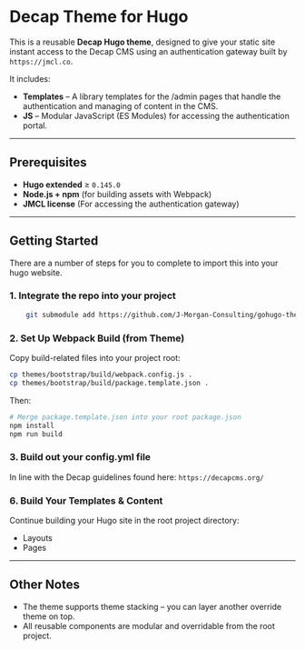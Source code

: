 # Decap Theme for Hugo

This is a reusable **Decap Hugo theme**, designed to give your static site instant access to the Decap CMS using an authentication gateway built by ```https://jmcl.co```.

It includes:

- **Templates** – A library templates for the /admin pages that handle the authentication and managing of content in the CMS.   
- **JS** – Modular JavaScript (ES Modules) for accessing the authentication portal. 

---

## Prerequisites

- **Hugo extended** ≥ `0.145.0`
- **Node.js + npm** (for building assets with Webpack)
- **JMCL license** (For accessing the authentication gateway)

---

## Getting Started
There are a number of steps for you to complete to import this into your hugo website.
### 1. Integrate the repo into your project
```bash
    git submodule add https://github.com/J-Morgan-Consulting/gohugo-theme-decap.git themes/decap
```

### 2. Set Up Webpack Build (from Theme)
Copy build-related files into your project root:
```bash
cp themes/bootstrap/build/webpack.config.js .
cp themes/bootstrap/build/package.template.json .
```
Then:
```bash
# Merge package.template.json into your root package.json
npm install
npm run build
```
### 3. Build out your config.yml file
In line with the Decap guidelines found here: ```https://decapcms.org/```

### 6. Build Your Templates & Content
Continue building your Hugo site in the root project directory:
- Layouts
- Pages

---
## Other Notes
- The theme supports theme stacking – you can layer another override theme on top.
- All reusable components are modular and overridable from the root project.